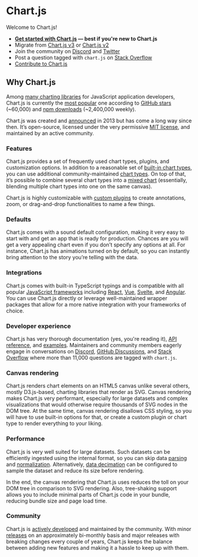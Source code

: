 # Chart.js

Welcome to Chart.js!

* **[Get started with Chart.js](./getting-started/) — best if you're new to Chart.js**
* Migrate from [Chart.js v3](./migration/v4-migration.html) or [Chart.js v2](./migration/v3-migration.html)
* Join the community on [Discord](https://discord.gg/HxEguTK6av) and [Twitter](https://twitter.com/chartjs)
* Post a question tagged with `chart.js` on [Stack Overflow](https://stackoverflow.com/questions/tagged/chart.js)
* [Contribute to Chart.js](./developers/contributing.html)

## Why Chart.js

Among [many charting libraries](https://awesome.cube.dev/?tools=charts&ref=eco-chartjs) for JavaScript application developers, Chart.js is currently the [most popular](https://npm-compare.com/chart.js,recharts,echarts,apexcharts,victory-chart,chartist,billboard.js) one according to [GitHub stars](https://github.com/chartjs/Chart.js) (~60,000) and [npm downloads](https://www.npmjs.com/package/chart.js) (~2,400,000 weekly).

Chart.js was created and [announced](https://twitter.com/_nnnick/status/313599208387137536) in 2013 but has come a long way since then. It’s open-source, licensed under the very permissive [MIT license](https://github.com/chartjs/Chart.js/blob/master/LICENSE.md), and maintained by an active community.

### Features

Chart.js provides a set of frequently used chart types, plugins, and customization options. In addition to a reasonable set of [built-in chart types](./charts/area.html), you can use additional community-maintained [chart types](https://github.com/chartjs/awesome#charts). On top of that, it’s possible to combine several chart types into a [mixed chart](./charts/mixed.html) (essentially, blending multiple chart types into one on the same canvas).

Chart.js is highly customizable with [custom plugins](https://github.com/chartjs/awesome#plugins) to create annotations, zoom, or drag-and-drop functionalities to name a few things.

### Defaults

Chart.js comes with a sound default configuration, making it very easy to start with and get an app that is ready for production. Chances are you will get a very appealing chart even if you don’t specify any options at all. For instance, Chart.js has animations turned on by default, so you can instantly bring attention to the story you’re telling with the data.

### Integrations

Chart.js comes with built-in TypeScript typings and is compatible with all popular [JavaScript frameworks](https://github.com/chartjs/awesome#javascript) including [React](https://github.com/reactchartjs/react-chartjs-2), [Vue](https://github.com/apertureless/vue-chartjs/), [Svelte](https://github.com/SauravKanchan/svelte-chartjs), and [Angular](https://github.com/valor-software/ng2-charts). You can use Chart.js directly or leverage well-maintained wrapper packages that allow for a more native integration with your frameworks of choice.

### Developer experience

Chart.js has very thorough documentation (yes, you're reading it), [API reference](./api/), and [examples](./samples/information.html). Maintainers and community members eagerly engage in conversations on [Discord](https://discord.gg/HxEguTK6av), [GitHub Discussions](https://github.com/chartjs/Chart.js/discussions), and [Stack Overflow](https://stackoverflow.com/questions/tagged/chart.js) where more than 11,000 questions are tagged with `chart.js`.

### Canvas rendering

Chart.js renders chart elements on an HTML5 canvas unlike several others, mostly D3.js-based, charting libraries that render as SVG. Canvas rendering makes Chart.js very performant, especially for large datasets and complex visualizations that would otherwise require thousands of SVG nodes in the DOM tree. At the same time, canvas rendering disallows CSS styling, so you will have to use built-in options for that, or create a custom plugin or chart type to render everything to your liking.

### Performance

Chart.js is very well suited for large datasets. Such datasets can be efficiently ingested using the internal format, so you can skip data [parsing](./general/performance.html#parsing) and [normalization](./general/performance.html#data-normalization). Alternatively, [data decimation](./configuration/decimation.html) can be configured to sample the dataset and reduce its size before rendering.

In the end, the canvas rendering that Chart.js uses reduces the toll on your DOM tree in comparison to SVG rendering. Also, tree-shaking support allows you to include minimal parts of Chart.js code in your bundle, reducing bundle size and page load time.

### Community

Chart.js is [actively developed](https://github.com/chartjs/Chart.js/pulls?q=is%3Apr+is%3Aclosed) and maintained by the community. With minor [releases](https://github.com/chartjs/Chart.js/releases) on an approximately bi-monthly basis and major releases with breaking changes every couple of years, Chart.js keeps the balance between adding new features and making it a hassle to keep up with them.
